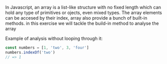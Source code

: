 In Javascript, an array is a list-like structure with no fixed length which can hold any type of primitives or ojects, even mixed types. The array elements can be accesed by their index, array also provide a bunch of built-in methods. in this exercise we will tackle the build-in method to analyse the array

Example of analysis without looping through it:

```javascript
const numbers = [1, 'two', 3, 'four']
numbers.indexOf('two')
// => 1
```
